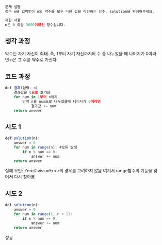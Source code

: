 ```jsx
문제 설명
정수 n을 입력받아 n의 약수를 모두 더한 값을 리턴하는 함수, solution을 완성해주세요.

제한 사항
n은 0 이상 3000이하인 정수입니다.
```

## 생각 과정
약수는 자기 자신이 최대.
즉, 1부터 자기 자신까지의 수 중 나누었을 때 나머지가 0이라면 
n은 그 수를 약수로 가진다.

## 코드 과정
```jsx
def 결과(입력: n)
    결과값을 0으로 초기화
    for num in 1부터 n까지
        만약 n을 num으로 나누었을때 나머지가 0이라면
            결과값 += num
    return answer
```

## 시도 1
```jsx
def solution(n):
    answer = 0
    for num in range(n): #오류 발생
        if n % num == 0:
            answer += num
    return answer
```
실패 요인:
ZeroDivisionError의 경우를 고려하지 않음
여기서 range함수의 기능을 잊어서 다시 찾아봄

## 시도 2
```jsx
def solution(n):
    answer = 0
    for num in range(1, n + 1):
        if n % num == 0:
            answer += num
    return answer
```
성공
